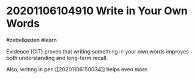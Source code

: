 # 20201106104910 Write in Your Own Words
#zettelkasten #learn

Evidence (CIT) proves that writing something in your own words improves both
understanding and long-term recall.

Also, writing in pen [[20201106150034]] helps even more.

